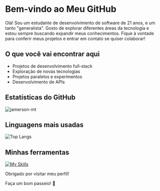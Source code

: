 # Bem-vindo ao Meu GitHub

Olá! Sou um estudante de desenvolvimento de software de 21 anos, e um tanto "generalista". Gosto de explorar diferentes áreas da tecnologia e estou sempre buscando expandir meus conhecimentos. Fique à vontade para conferir meus projetos e entrar em contato se quiser colaborar!

## O que você vai encontrar aqui
- Projetos de desenvolvimento full-stack
- Exploração de novas tecnologias
- Projetos paralelos e experimentos
- Desenvolvimento de APIs

## Estatísticas do GitHub
![jamerson-mt](https://github-readme-stats.vercel.app/api?username=jamerson-mt&show_icons=true&theme=radical)

## Linguagens mais usadas
![Top Langs](https://github-readme-stats.vercel.app/api/top-langs/?username=jamerson-mt&layout=compact&theme=radical)

## Minhas ferramentas
[![My Skills](https://skillicons.dev/icons?i=html,css,js.vueJS-Light.dotNet.aspNet.cs.figma-Dark)](https://skillicons.dev)


Obrigado por visitar meu perfil!

Faça um bom passeio! 🚀
